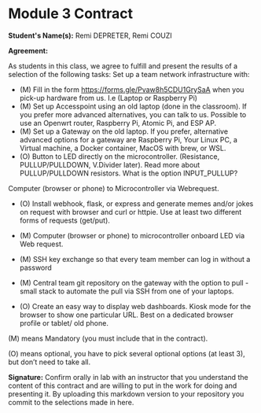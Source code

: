 # Module 3 Contract 

**Student's Name(s):** Remi DEPRETER, Remi COUZI

**Agreement:**

As students in this class, we agree to fulfill and present the results of a selection of the following tasks:
 Set up a team network infrastructure with:

 - (M) Fill in the form https://forms.gle/Pvaw8h5CDU1GrySaA when you pick-up hardware from us. I.e (Laptop or Raspberry Pi)
 - (M) Set up Accesspoint using an old laptop (done in the classroom). If you prefer more advanced alternatives, you can talk to us. Possible to use an Openwrt router, Raspberry Pi, Atomic Pi, and ESP AP.
 - (M) Set up a Gateway on the old laptop. If you prefer, alternative advanced options for a gateway are Raspberry Pi, Your Linux PC, a Virtual machine, a Docker container, MacOS with brew, or WSL.
 - (O) Button to LED directly on the microcontroller. (Resistance, PULLUP/PULLDOWN,  V.Divider later). 
Read more about  PULLUP/PULLDOWN resistors. 
What is the option INPUT_PULLUP?


Computer (browser or phone) to Microcontroller via Webrequest.
 - (O) Install webhook, flask, or express and generate memes and/or jokes on request with browser and curl or httpie. Use at least two different forms of requests (get/put).
 - (M) Computer (browser or phone) to microcontroller onboard LED via Web request.


 - (M) SSH key exchange so that every team member can log in without a password
 - (M) Central team git repository on the gateway with the option to pull - small stack to automate the pull via SSH from one of your laptops.
 - (O) Create an easy way to display web dashboards.
Kiosk mode for the browser to show one particular URL. Best on a dedicated browser profile or tablet/ old phone.

(M) means Mandatory (you must include that in the contract).

(O) means optional, you have to pick several optional options (at least 3), but don’t need to take all.

**Signature:** Confirm orally in lab with an instructor that you understand the content of this contract and are willing to put in the work for doing and presenting it. By uploading this markdown version to your repository you commit to the selections made in here.